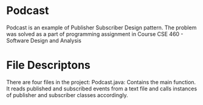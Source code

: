 # Podcast
Podcast is an example of Publisher Subscriber Design pattern. 
The problem was solved as a part of programming assignment in Course CSE 460 - Software Design and Analysis

# File Descriptons
There are four files in the project:
Podcast.java: Contains the main function. It reads published and subscribed events from a text file and calls instances of publisher and subscriber classes accordingly.

